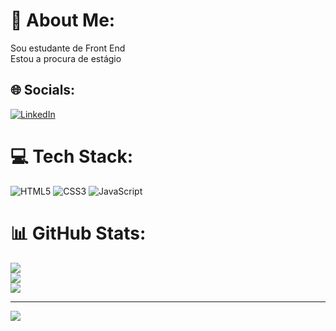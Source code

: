 # 💫 About Me:
Sou estudante de Front End<br>Estou a procura de estágio


## 🌐 Socials:
[![LinkedIn](https://img.shields.io/badge/LinkedIn-%230077B5.svg?logo=linkedin&logoColor=white)](https://linkedin.com/in/www.linkedin.com/in/rodrigom-jesus) 

# 💻 Tech Stack:
![HTML5](https://img.shields.io/badge/html5-%23E34F26.svg?style=flat&logo=html5&logoColor=white) ![CSS3](https://img.shields.io/badge/css3-%231572B6.svg?style=flat&logo=css3&logoColor=white) ![JavaScript](https://img.shields.io/badge/javascript-%23323330.svg?style=flat&logo=javascript&logoColor=%23F7DF1E)
# 📊 GitHub Stats:
![](https://github-readme-stats.vercel.app/api?username=Pulista&theme=gruvbox&hide_border=false&include_all_commits=false&count_private=false)<br/>
![](https://github-readme-streak-stats.herokuapp.com/?user=Pulista&theme=gruvbox&hide_border=false)<br/>
![](https://github-readme-stats.vercel.app/api/top-langs/?username=Pulista&theme=gruvbox&hide_border=false&include_all_commits=false&count_private=false&layout=compact)

---
[![](https://visitcount.itsvg.in/api?id=Pulista&icon=3&color=2)](https://visitcount.itsvg.in)

<!-- Proudly created with GPRM ( https://gprm.itsvg.in ) -->